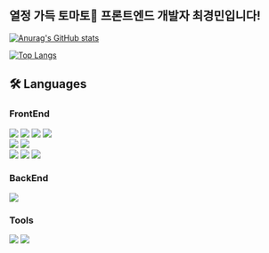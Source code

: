 ## 열정 가득 토마토🍅 프론트엔드 개발자 최경민입니다!

[![Anurag's GitHub stats](https://github-readme-stats.vercel.app/api?username=ckm960411&theme=react&show_icons=true)](https://github.com/anuraghazra/github-readme-stats)

[![Top Langs](https://github-readme-stats.vercel.app/api/top-langs/?username=ckm960411&layout=compact&theme=radicul)](https://github.com/metleeha)

## 🛠 Languages

### FrontEnd

<img src="https://img.shields.io/badge/react-61DAFB?style=for-the-badge&logo=react&logoColor=black">
<img src="https://img.shields.io/badge/javascript-F7DF1E?style=for-the-badge&logo=javascript&logoColor=black">
<img src="https://img.shields.io/badge/next.js-111?style=for-the-badge&logo=Next.js">
<img src="https://img.shields.io/badge/typescript-3178C6?style=for-the-badge&logo=typescript&logoColor=white">
<br />
<img src="https://img.shields.io/badge/Redux-764ABC?style=for-the-badge&logo=Redux&logoColor=white">
<img src="https://img.shields.io/badge/styled_components-DB7093?style=for-the-badge&logo=styled-components&logoColor=white">
<br />
<img src="https://img.shields.io/badge/html5-E34F26?style=for-the-badge&logo=html5&logoColor=white">
<img src="https://img.shields.io/badge/css-1572B6?style=for-the-badge&logo=css3&logoColor=white">
<img src="https://img.shields.io/badge/Sass-cc6699?style=for-the-badge&logo=Sass&logoColor=white">

### BackEnd

<img src="https://img.shields.io/badge/firebase-FFCA28?style=for-the-badge&logo=firebase&logoColor=white">

### Tools

<img src="https://img.shields.io/badge/github-181717?style=for-the-badge&logo=github&logoColor=white">
<img src="https://img.shields.io/badge/Visual%20Studio%20Code-007ACC?style=for-the-badge&logo=Visual%20Studio%20Code&logoColor=white">
